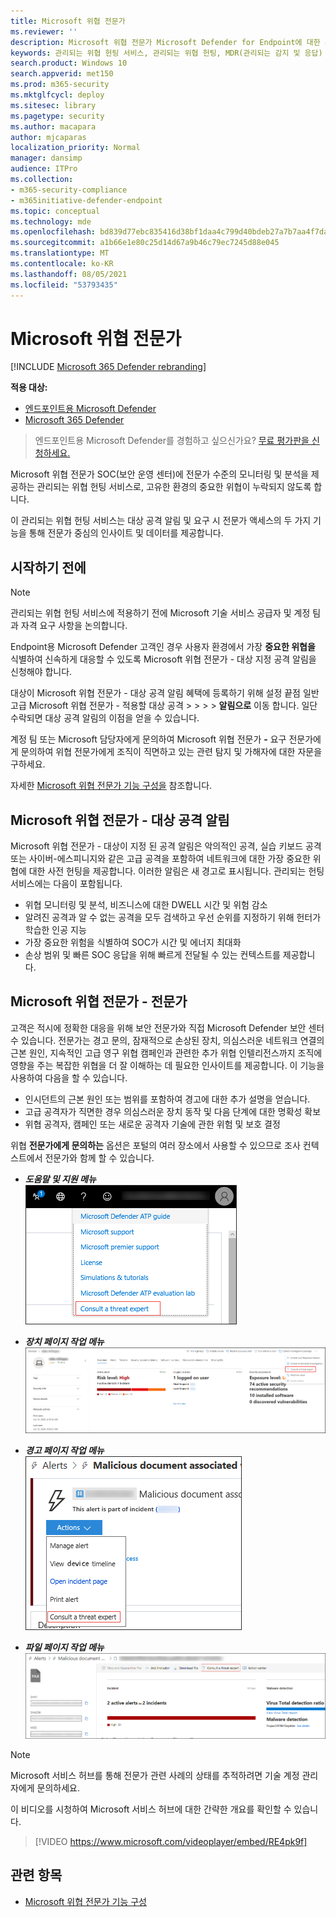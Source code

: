 ```yaml
---
title: Microsoft 위협 전문가
ms.reviewer: ''
description: Microsoft 위협 전문가 Microsoft Defender for Endpoint에 대한 추가 전문 지식 계층을 제공합니다.
keywords: 관리되는 위협 헌팅 서비스, 관리되는 위협 헌팅, MDR(관리되는 감지 및 응답) 서비스, MTE, Microsoft 위협 전문가, MTE-TAN, 대상 공격 알림, 대상 공격 알림
search.product: Windows 10
search.appverid: met150
ms.prod: m365-security
ms.mktglfcycl: deploy
ms.sitesec: library
ms.pagetype: security
ms.author: macapara
author: mjcaparas
localization_priority: Normal
manager: dansimp
audience: ITPro
ms.collection:
- m365-security-compliance
- m365initiative-defender-endpoint
ms.topic: conceptual
ms.technology: mde
ms.openlocfilehash: bd839d77ebc835416d38bf1daa4c799d40bdeb27a7b7aa4f7da8ab3540c51238
ms.sourcegitcommit: a1b66e1e80c25d14d67a9b46c79ec7245d88e045
ms.translationtype: MT
ms.contentlocale: ko-KR
ms.lasthandoff: 08/05/2021
ms.locfileid: "53793435"
---
```

# <a name="microsoft-threat-experts"></a>Microsoft 위협 전문가

[!INCLUDE [Microsoft 365 Defender rebranding](../../includes/microsoft-defender.md)]

**적용 대상:**
- [엔드포인트용 Microsoft Defender](https://go.microsoft.com/fwlink/p/?linkid=2154037)
- [Microsoft 365 Defender](https://go.microsoft.com/fwlink/?linkid=2118804)

> 엔드포인트용 Microsoft Defender를 경험하고 싶으신가요? [무료 평가판을 신청하세요.](https://signup.microsoft.com/create-account/signup?products=7f379fee-c4f9-4278-b0a1-e4c8c2fcdf7e&ru=https://aka.ms/MDEp2OpenTrial?ocid=docs-wdatp-exposedapis-abovefoldlink)


Microsoft 위협 전문가 SOC(보안 운영 센터)에 전문가 수준의 모니터링 및 분석을 제공하는 관리되는 위협 헌팅 서비스로, 고유한 환경의 중요한 위협이 누락되지 않도록 합니다.
  
이 관리되는 위협 헌팅 서비스는 대상 공격 알림 및 요구 시 전문가 액세스의 두 가지 기능을 통해 전문가 중심의 인사이트 및 데이터를 제공합니다.

## <a name="before-you-begin"></a>시작하기 전에 
> [!NOTE]
> 관리되는 위협 헌팅 서비스에 적용하기 전에 Microsoft 기술 서비스 공급자 및 계정 팀과 자격 요구 사항을 논의합니다.

Endpoint용 Microsoft Defender 고객인 경우 사용자 환경에서 가장 **중요한 위협을** 식별하여 신속하게 대응할 수 있도록 Microsoft 위협 전문가 - 대상 지정 공격 알림을 신청해야 합니다.

대상이 Microsoft 위협 전문가 - 대상 공격 알림 혜택에 등록하기 위해 설정 끝점 일반 고급 Microsoft 위협 전문가 - 적용할 대상 공격   >    >    >    >  **알림으로** 이동 합니다. 일단 수락되면 대상 공격 알림의 이점을 얻을 수 있습니다.

계정 팀 또는 Microsoft 담당자에게 문의하여 Microsoft 위협 전문가 **-** 요구 전문가에게 문의하여 위협 전문가에게 조직이 직면하고 있는 관련 탐지 및 가해자에 대한 자문을 구하세요.

자세한 [Microsoft 위협 전문가 기능 구성을](/microsoft-365/security/defender-endpoint/configure-microsoft-threat-experts#before-you-begin) 참조합니다. 

## <a name="microsoft-threat-experts---targeted-attack-notification"></a>Microsoft 위협 전문가 - 대상 공격 알림 
Microsoft 위협 전문가 - 대상이 지정 된 공격 알림은 악의적인 공격, 실습 키보드 공격 또는 사이버-에스피니지와 같은 고급 공격을 포함하여 네트워크에 대한 가장 중요한 위협에 대한 사전 헌팅을 제공합니다. 이러한 알림은 새 경고로 표시됩니다. 관리되는 헌팅 서비스에는 다음이 포함됩니다.  
- 위협 모니터링 및 분석, 비즈니스에 대한 DWELL 시간 및 위험 감소 
- 알려진 공격과 알 수 없는 공격을 모두 검색하고 우선 순위를 지정하기 위해 헌터가 학습한 인공 지능  
- 가장 중요한 위험을 식별하여 SOC가 시간 및 에너지 최대화 
- 손상 범위 및 빠른 SOC 응답을 위해 빠르게 전달될 수 있는 컨텍스트를 제공합니다. 
 
## <a name="microsoft-threat-experts---experts-on-demand"></a>Microsoft 위협 전문가 - 전문가
고객은 적시에 정확한 대응을 위해 보안 전문가와 직접 Microsoft Defender 보안 센터 수 있습니다. 전문가는 경고 문의, 잠재적으로 손상된 장치, 의심스러운 네트워크 연결의 근본 원인, 지속적인 고급 영구 위협 캠페인과 관련한 추가 위협 인텔리전스까지 조직에 영향을 주는 복잡한 위협을 더 잘 이해하는 데 필요한 인사이트를 제공합니다. 이 기능을 사용하여 다음을 할 수 있습니다.
- 인시던트의 근본 원인 또는 범위를 포함하여 경고에 대한 추가 설명을 얻습니다. 
- 고급 공격자가 직면한 경우 의심스러운 장치 동작 및 다음 단계에 대한 명확성 확보  
- 위협 공격자, 캠페인 또는 새로운 공격자 기술에 관한 위험 및 보호 결정 

위협 **전문가에게 문의하는** 옵션은 포털의 여러 장소에서 사용할 수 있으므로 조사 컨텍스트에서 전문가와 함께 할 수 있습니다.

- <i>**도움말 및 지원 메뉴**</i><BR>
![MTE-EOD 메뉴 옵션 스크린샷](images/mte-eod-menu.png)

- <i>**장치 페이지 작업 메뉴**</i><BR>
![MTE-EOD 장치 페이지 작업 메뉴 옵션 스크린샷](images/mte-eod-machines.png)

- <i>**경고 페이지 작업 메뉴**</i><BR>
![MTE-EOD 경고 페이지 작업 메뉴 옵션 스크린샷](images/mte-eod-alerts.png)

- <i>**파일 페이지 작업 메뉴**</i><BR>
![MTE-EOD 파일 페이지 작업 메뉴 옵션 스크린샷](images/mte-eod-file.png)

> [!NOTE]
> Microsoft 서비스 허브를 통해 전문가 관련 사례의 상태를 추적하려면 기술 계정 관리자에게 문의하세요. 

이 비디오를 시청하여 Microsoft 서비스 허브에 대한 간략한 개요를 확인할 수 있습니다.

>[!VIDEO https://www.microsoft.com/videoplayer/embed/RE4pk9f] 

   
## <a name="related-topic"></a>관련 항목
- [Microsoft 위협 전문가 기능 구성](configure-microsoft-threat-experts.md)
